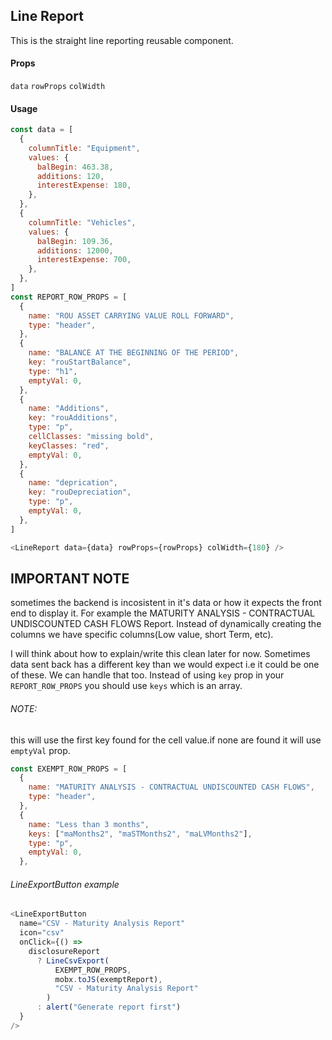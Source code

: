 ## Line Report

This is the straight line reporting reusable component.

#### Props

`data`
`rowProps`
`colWidth`

#### Usage

```js
const data = [
  {
    columnTitle: "Equipment",
    values: {
      balBegin: 463.38,
      additions: 120,
      interestExpense: 180,
    },
  },
  {
    columnTitle: "Vehicles",
    values: {
      balBegin: 109.36,
      additions: 12000,
      interestExpense: 700,
    },
  },
]
const REPORT_ROW_PROPS = [
  {
    name: "ROU ASSET CARRYING VALUE ROLL FORWARD",
    type: "header",
  },
  {
    name: "BALANCE AT THE BEGINNING OF THE PERIOD",
    key: "rouStartBalance",
    type: "h1",
    emptyVal: 0,
  },
  {
    name: "Additions",
    key: "rouAdditions",
    type: "p",
    cellClasses: "missing bold",
    keyClasses: "red",
    emptyVal: 0,
  },
  {
    name: "deprication",
    key: "rouDepreciation",
    type: "p",
    emptyVal: 0,
  },
]

<LineReport data={data} rowProps={rowProps} colWidth={180} />

```

## IMPORTANT NOTE

sometimes the backend is incosistent in it's data or how it expects the front end to display it.
For example the MATURITY ANALYSIS - CONTRACTUAL UNDISCOUNTED CASH FLOWS Report.
Instead of dynamically creating the columns we have specific columns(Low value, short Term, etc).

I will think about how to explain/write this clean later for now.
Sometimes data sent back has a different key than we would expect i.e it could be one of these. We can handle that too.
Instead of using `key` prop in your `REPORT_ROW_PROPS` you should use `keys` which is an array.

###### NOTE:

this will use the first key found for the cell value.if none are found it will use `emptyVal` prop.

```js
const EXEMPT_ROW_PROPS = [
  {
    name: "MATURITY ANALYSIS - CONTRACTUAL UNDISCOUNTED CASH FLOWS",
    type: "header",
  },
  {
    name: "Less than 3 months",
    keys: ["maMonths2", "maSTMonths2", "maLVMonths2"],
    type: "p",
    emptyVal: 0,
  },
```

###### LineExportButton example

```js
<LineExportButton
  name="CSV - Maturity Analysis Report"
  icon="csv"
  onClick={() =>
    disclosureReport
      ? LineCsvExport(
          EXEMPT_ROW_PROPS,
          mobx.toJS(exemptReport),
          "CSV - Maturity Analysis Report"
        )
      : alert("Generate report first")
  }
/>
```
